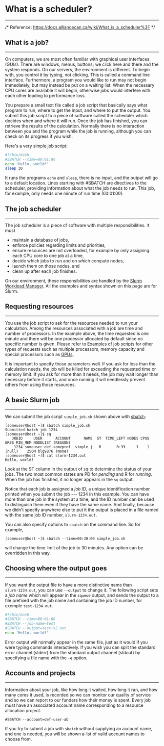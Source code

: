 # **What is a scheduler?**

----

/* Reference: https://docs.alliancecan.ca/wiki/What_is_a_scheduler%3F */

## **What is a job?**

----

On computers, we are most often familiar with graphical user interfaces (GUIs). There are windows, menus, buttons; we click here and there and the system responds. On our servers, the environment is different. To begin with, you control it by typing, not clicking. This is called a command line interface. Furthermore, a program you would like to run may not begin immediately, but may instead be put on a waiting list. When the necessary CPU cores are available it will begin, otherwise jobs would interfere with each other leading to performance loss.

You prepare a small text file called a job script that basically says what program to run, where to get the input, and where to put the output. You submit this job script to a piece of software called the scheduler which decides when and where it will run. Once the job has finished, you can retrieve the results of the calculation. Normally there is no interaction between you and the program while the job is running, although you can check on its progress if you wish.

Here's a very simple job script:

``` sh title="simple_job.sh" [click to download](files/high_perf_computing/what_is_a_scheduler/simple_job.sh){:download="simple_job.sh"}
#!/bin/bash
#SBATCH --time=00:01:00
echo 'Hello, world!'
sleep 30
```

It runs the programs `echo` and `sleep`, there is no input, and the output will go to a default location. Lines starting with #SBATCH are directives to the scheduler, providing information about what the job needs to run. This job, for example, only needs one minute of run time (00:01:00).

## **The job scheduler**

----

The job scheduler is a piece of software with multiple responsibilities. It must

- maintain a database of jobs,
- enforce policies regarding limits and priorities,
- ensure resources are not overloaded, for example by only assigning each CPU core to one job at a time,
- decide which jobs to run and on which compute nodes,
- launch them on those nodes, and
- clean up after each job finishes.

On our environment, these responsibilities are handled by the [Slurm Workload Manager](https://en.wikipedia.org/wiki/Slurm_Workload_Manager). All the examples and syntax shown on this page are for Slurm.

## **Requesting resources**

----

You use the job script to ask for the resources needed to run your calculation. Among the resources associated with a job are time and number of processors. In the example above, the time requested is one minute and there will be one processor allocated by default since no specific number is given. Please refer to [Examples of job scripts](/pages/high_perf_computing/running_jobs/#examples-of-job-scripts) for other types of requests such as multiple processors, memory capacity and special processors such as [GPUs](https://en.wikipedia.org/wiki/General-purpose_computing_on_graphics_processing_units).

It is important to specify those parameters well. If you ask for less than the calculation needs, the job will be killed for exceeding the requested time or memory limit. If you ask for more than it needs, the job may wait longer than necessary before it starts, and once running it will needlessly prevent others from using those resources.

## **A basic Slurm job**

----

We can submit the job script `simple_job.sh` shown above with [sbatch](https://slurm.schedmd.com/sbatch.html):

```
[someuser@host ~]$ sbatch simple_job.sh
Submitted batch job 1234
[someuser@host ~]$ sq
   JOBID     USER      ACCOUNT      NAME  ST  TIME_LEFT NODES CPUS    GRES MIN_MEM NODELIST (REASON)
    1234 someuser def-someprof  simple_j   R       0:33     1    1  (null)    256M blg9876 (None)
[someuser@host ~]$ cat slurm-1234.out
Hello, world!
```

Look at the ST column in the output of sq to determine the status of your jobs. The two most common states are PD for *pending* and R for *running*. When the job has finished, it no longer appears in the `sq` output.

Notice that each job is assigned a *job ID*, a unique identification number printed when you submit the job --- 1234 in this example. You can have more than one job in the system at a time, and the ID number can be used to distinguish them even if they have the same name. And finally, because we didn't specify anywhere else to put it the output is placed in a file named with the same job ID number, `slurm‑1234.out`.

You can also specify options to `sbatch` on the command line. So for example,

```
[someuser@host ~]$ sbatch --time=00:30:00 simple_job.sh 
```

will change the time limit of the job to 30 minutes. Any option can be overridden in this way.

## **Choosing where the output goes**

----

If you want the output file to have a more distinctive name than `slurm‑1234.out`, you can use `--output` to change it. The following script sets a *job name* which will appear in the `squeue` output, and sends the output to a file prefixed with the job name and containing the job ID number, for exemple `test-1234.out`.

``` sh title="name_output.sh" [click to download](files/high_perf_computing/what_is_a_scheduler/name_output.sh){:download="name_output.sh"}
#!/bin/bash
#SBATCH --time=00:01:00
#SBATCH --job-name=test
#SBATCH --output=test-%J.out
echo 'Hello, world!'
```

Error output will normally appear in the same file, just as it would if you were typing commands interactively. If you wish you can split the standard error channel (stderr) from the standard output channel (stdout) by specifying a file name with the `‑e` option.

## **Accounts and projects**

----

Information about your job, like how long it waited, how long it ran, and how many cores it used, is recorded so we can monitor our quality of service and so we can report to our funders how their money is spent. Every job must have an associated account name corresponding to a resource allocation project.

```
#SBATCH --account=def-user-ab
```

If you try to submit a job with `sbatch` without supplying an account name, and one is needed, you will be shown a list of valid account names to choose from.